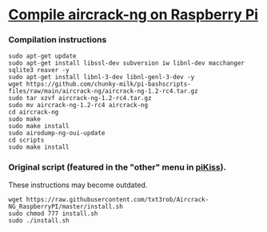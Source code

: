 # [Compile aircrack-ng on Raspberry Pi](https://raspberrypihell.blogspot.com/2014/01/aircrack-ng-on-raspberry-pi.html)

### Compilation instructions
```
sudo apt-get update
sudo apt-get install libssl-dev subversion iw libnl-dev macchanger sqlite3 reaver -y
sudo apt-get install libnl-3-dev libnl-genl-3-dev -y
wget https://github.com/chunky-milk/pi-bashscripts-files/raw/main/aircrack-ng/aircrack-ng-1.2-rc4.tar.gz
sudo tar xzvf aircrack-ng-1.2-rc4.tar.gz
sudo mv aircrack-ng-1.2-rc4 aircrack-ng
cd aircrack-ng 
sudo make 
sudo make install
sudo airodump-ng-oui-update
cd scripts
sudo make install
```

### Original script (featured in the "other" menu in [piKiss](https://github.com/jmcerrejon/pikiss)).
These instructions may become outdated.
```
wget https://raw.githubusercontent.com/txt3rob/Aircrack-NG_RaspberryPI/master/install.sh
sudo chmod 777 install.sh
sudo ./install.sh
```
